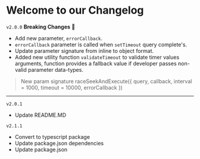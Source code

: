 # Welcome to our Changelog

`v2.0.0` 
**Breaking Changes** :rotating_light:

 - Add new parameter, `errorCallback`.
 - `errorCallback` parameter is called when `setTimeout` query complete's.
 - Update parameter signature from inline to object format.
 - Added new utility function `validateTimeout` to validate timer values arguments, function provides a fallback value if developer passes non-valid parameter data-types.
 > New param signature 
 > raceSeekAndExecute({ query, callback, interval = 1000, timeout = 10000, errorCallback })

---

`v2.0.1` 

- Update README.MD

`v2.1.1` 

- Convert to typescript package
- Update package.json dependencies
- Update package.json

